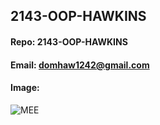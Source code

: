 ## 2143-OOP-HAWKINS
#### Repo: 2143-OOP-HAWKINS
#### Email: domhaw1242@gmail.com
#### Image:
![MEE](https://user-images.githubusercontent.com/122930741/213326160-9fca0c36-840b-4392-b7a1-95731bf10734.jpg)

